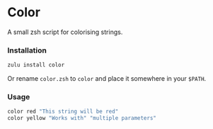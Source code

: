 # Color

A small zsh script for colorising strings.

### Installation

```sh
zulu install color
```

Or rename `color.zsh` to `color` and place it somewhere in your `$PATH`.

### Usage

```sh
color red "This string will be red"
color yellow "Works with" "multiple parameters"
```

